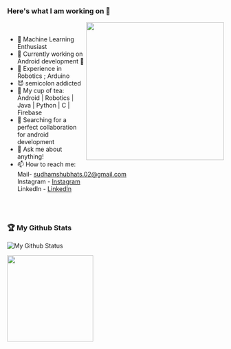### Here's what I am working on 👋

 <img align='right' src='https://media.giphy.com/media/WodOtJNNNQEXRSSXp2/giphy.gif?raw=true' width='320"'>                                                                          <br>

- 🧬 Machine Learning Enthusiast
- 🔭 Currently working on Android development 🔧                   
- 🤖 Experience in Robotics ; Arduino
- 😈 semicolon addicted
- 🎳 My cup of tea: Android | Robotics | Java | Python | C | Firebase
- 👯 Searching for a perfect collaboration for android development
- 💬 Ask me about anything!
- 📫 How to reach me:<br>  Mail- sudhamshubhats.02@gmail.com<br>
                       Instagram - [Instagram](https://www.instagram.com/iamsudhamshu/)<br>
                       LinkedIn - [LinkedIn](https://www.linkedin.com/in/sudhamshu-bhat-8b45961b7/)

<br><br>

### 🏆 My Github Stats
![My Github Status](https://github-readme-stats.vercel.app/api?username=sudhamshu137&hide_border=true&show_icons=true&line_height=33&text_color=000&icon_color=000&bg_color=0,ea6161,ffc64d,fffc4d,52fa5a&theme=graywhite)

<img height="200px" src="https://github-readme-stats.vercel.app/api/top-langs/?username=sudhamshu137&hide=html&hide_border=true&layout=compact&langs_count=7&exclude_repo=comp426,Redventures-Movie-Quotes&text_color=000&icon_color=fff&bg_color=0,52fa5a,4dfcff,c64dff&theme=graywhite" />


